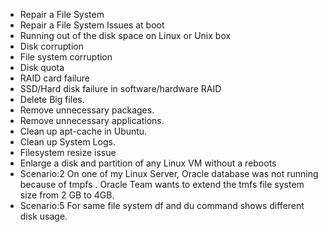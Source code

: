 - Repair a File System
- Repair a File System Issues at boot
- Running out of the disk space on Linux or Unix box
- Disk corruption
- File system corruption
- Disk quota
- RAID card failure
- SSD/Hard disk failure in software/hardware RAID
- Delete Big files.
- Remove unnecessary packages. 
- Remove unnecessary applications. 
- Clean up apt-cache in Ubuntu. 
- Clean up System Logs.
- Filesystem resize issue
- Enlarge a disk and partition of any Linux VM without a reboots
- Scenario:2 On one of my Linux Server, Oracle database was not running because of tmpfs . Oracle Team wants to extend the tmfs file system size from 2 GB to 4GB.
- Scenario:5 For same file system df and du command shows different disk usage.